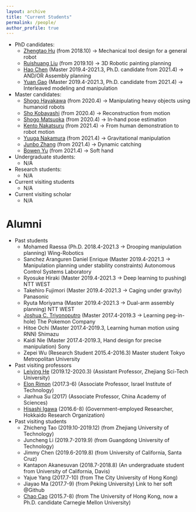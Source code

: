 ```yaml
---
layout: archive
title: "Current Students"
permalink: /people/
author_profile: true
---
```

 * PhD candidates:
    * [Zhengtao Hu](http://huzhengtao.work/) (from 2018.10) -> Mechanical tool design for a general robot
    * [Ruishuang Liu](https://rsliu-xx.github.io/) (from 2019.10) -> 3D Robotic painting planning
    * [Hao Chen](http://chenhao.info/) (Master 2019.4-2021.3, Ph.D. candidate from 2021.4) -> AND/OR Assembly planning
    * [Yuan Gao](hhttps://wanweiwei07.github.io/people/) (Master 2019.4-2021.3, Ph.D. candidate from 2021.4) -> Interleaved modeling and manipulation
 * Master candidates:
    * [Shogo Hayakawa](http://www.hlab.sys.es.osaka-u.ac.jp/people/hayakawa/) (from 2020.4) -> Manipulating heavy objects using humanoid robots
    * [Sho Kobayashi](http://www.hlab.sys.es.osaka-u.ac.jp/people/kobayashi/) (from 2020.4) -> Reconstruction from motion
    * [Shogo Matsuoka](http://www.hlab.sys.es.osaka-u.ac.jp/people/matsuoka/) (from 2020.4) -> In-hand pose estimation
    * [Kento Nakatsuru](https://kentonakatsuru.github.io/my-portfolio/) (from 2021.4) -> From human demonstration to robot motion
    * [Yuuga Nakamura](https://yuuga744.github.io/homepage/) (from 2021.4) -> Gravitational manipulation
    * [Junbo Zhang](https://wanweiwei07.github.io/people/) (from 2021.4) -> Dynamic catching
    * [Bowen Yu](https://wanweiwei07.github.io/people/) (from 2021.4) -> Soft hand
 * Undergraduate students:
    * N/A
 * Research students:
    * N/A
 * Current visiting students
    * N/A
 * Current visiting scholar
    * N/A
    
Alumni
=====
 * Past students
    * Mohamed Raessa (Ph.D. 2018.4-2021.3 -> Drooping manipulation planning) Wing-Robotics
    * Sanchez Aranguren Daniel Enrique (Master 2019.4-2021.3 -> Manipulation planning under stability constraints) Autonomous Control Systems Laboratory
    * Ryosuke Hiraki (Master 2019.4-2021.3 -> Deep learning to pushing) NTT WEST
    * Takehiro Fujimori (Master 2019.4-2021.3 -> Caging under gravity) Panasonic
    * Ryuta Moriyama (Master 2019.4-2021.3 -> Dual-arm assembly planning) NTT WEST
    * [Joshua C. Triyonoputro](http://www.hlab.sys.es.osaka-u.ac.jp/people/joshua/joshua.html) (Master 2017.4-2019.3 -> Learning peg-in-hole) The Pokemon Company
    * Hitoe Ochi (Master 2017.4-2019.3, Learning human motion using RNN) Shimazu
    * Kaidi Nie (Master 2017.4-2019.3, Hand design for precise manipulation) Sony
    * Zepei Wu (Research Student 2015.4-2016.3)   Master student Tokyo Metropolitan University
 * Past visiting professors
    * [Leiying He](https://www.researchgate.net/profile/Leiying-He-2) (2019.12-2020.3) (Assistant Professor, Zhejiang Sci-Tech University)
    * [Elon Rimon](https://meeng.technion.ac.il/members/elon-rimon/) (2017.3-6)  (Associate Professor, Israel Institute of Technology)
    * Jianhua Su (2017) (Associate Professor, China Academy of Sciences)
    * [Hisashi Igawa](http://www2.hro.or.jp/rschr/rschr.php?epy_id=ggAXPXWwXcrJAzR) (2016.6-8) (Government-employed Researcher, Hokkaido Research Organization) 
 * Past visiting students
    * Zhicheng Tao (2019.10-2019.12) (from Zhejiang University of Technology)
    * Juncheng Li (2019.7-2019.9) (from Guangdong University of Technology)
    * Jimmy Chen (2019.6-2019.8) (from University of California, Santa Cruz)
    * Kantapon Akanesuvan (2018.7-2018.8) (An undergraduate student from University of California, Davis)
    * Yajue Yang (2017.7-10) (from The City University of Hong Kong)
    * Jiayao Ma (2017.7-9) (from Peking University) Link to her soft @Github
    * [Chao Cao](http://caochao.me/) (2015.7-8)  (from The University of Hong Kong, now a Ph.D. candidate Carnegie Mellon University)

